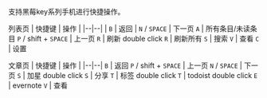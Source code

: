 支持黑莓key系列手机进行快捷操作。

列表页
| 快捷键 | 操作 |
|--|--|
| `B` | 返回 |
`N` / `SPACE` | 下一页
`A` | 所有条目/未读条目
`P` / shift + `SPACE` | 上一页
`R` | 刷新
double click `R` | 刷新所有
`S` | 搜索
`V` | 查看
`C` | 设置

文章页
| 快捷键 | 操作 |
|--|--|
`B` | 返回
`P` / shift + `SPACE` | 上一页
`N` / `SPACE` | 下一页
`S` | 加星
double click `S` | 分享
`T` | 标签
double click `T` | todoist
double click `E` | evernote
`V` | 查看
